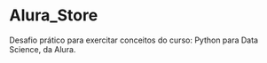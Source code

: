 # Alura_Store
Desafio prático para exercitar conceitos do curso: Python para Data Science, da Alura.
